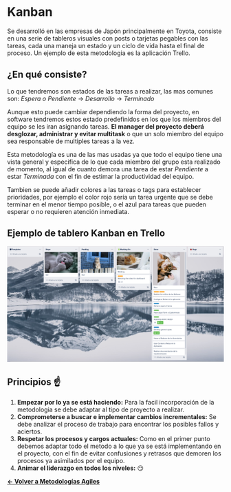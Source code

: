 # Kanban

Se desarrolló en las empresas de Japón principalmente en Toyota, consiste en una serie de tableros visuales con posts o tarjetas pegables con las tareas, cada una maneja un estado y un ciclo de vida hasta el final de proceso. Un ejemplo de esta metodologia es la aplicación Trello.

## ¿En qué consiste?

Lo que tendremos son estados de las tareas a realizar, las mas comunes son: *Espera o Pendiente* -> *Desarrollo* -> *Terminado* 

Aunque esto puede cambiar dependiendo la forma del proyecto, en software tendremos estos estado predefinidos en los que los miembros del equipo se les iran asignando tareas. **El manager del proyecto deberá desglozar, administrar y evitar multitask** o que un solo miembro del equipo sea responsable de multiples tareas a la vez.

Esta metodología es una de las mas usadas ya que todo el equipo tiene una vista general y especifica de lo que cada miembro del grupo esta realizado de momento, al igual de cuanto demora una tarea de estar *Pendiente* a estar *Terminada* con el fin de estimar la productividad del equipo. 

Tambien se puede añadir colores a las tareas o tags para establecer prioridades, por ejemplo el color rojo sería un tarea urgente que se debe terminar en el menor tiempo posible, o el azul para tareas que pueden esperar o no requieren atención inmediata. 

## Ejemplo de tablero Kanban en Trello

![Ejemplo de Kanban](./anexos/kanban.png)

## Principios ☝  

1. **Empezar por lo ya se está haciendo:** Para la facil incorporación de la metodologia se debe adaptar al tipo de proyecto a realizar.
2. **Comprometerse a buscar e implementar cambios incrementales:** Se debe analizar el proceso de trabajo para encontrar los posibles fallos y aciertos.
3. **Respetar los procesos y cargos actuales:** Como en el primer punto debemos adaptar todo el metodo a lo que ya se está implementando en el proyecto, con el fin de evitar confusiones y retrasos que demoren los procesos ya asimilados por el equipo. 
4. **Animar el liderazgo en todos los niveles:** 😏

**[<- Volver a Metodologías Agiles](000%20Metodologias%20Agiles.md)** 